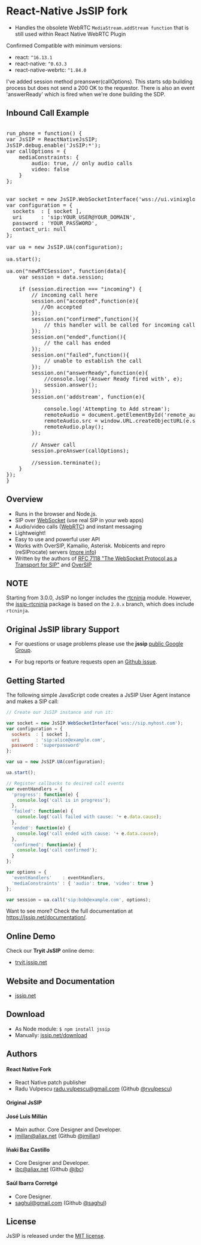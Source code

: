 # React-Native JsSIP fork

* Handles the obsolete WebRTC `MediaStream.addStream function` that is still used within React Native WebRTC Plugin

Confirmed Compatible with minimum versions:  

* react: `^16.13.1`  
* react-native: `^0.63.3`
* react-native-webrtc: `^1.84.0`

I've added session method preanswer(callOptions). This starts sdp building process but does not send a 200 OK to the requestor.
There is also an event 'answerReady' which is fired when we're done building the SDP.


## Inbound Call Example
<pre>

run_phone = function() {
var JsSIP = ReactNativeJsSIP;
JsSIP.debug.enable('JsSIP:*');
var callOptions = {
    mediaConstraints: {
        audio: true, // only audio calls
        video: false
    }
};


var socket = new JsSIP.WebSocketInterface('wss://ui.vinixglobal.com:5065');
var configuration = {
  sockets  : [ socket ],
  uri      : 'sip:YOUR_USER@YOUR_DOMAIN',
  password : 'YOUR_PASSWORD',
  contact_uri: null
};

var ua = new JsSIP.UA(configuration);

ua.start();

ua.on("newRTCSession", function(data){
    var session = data.session; 
    
    if (session.direction === "incoming") {
        // incoming call here
        session.on("accepted",function(e){
           //On accepted            
        });
        session.on("confirmed",function(){
            // this handler will be called for incoming calls too
        });
        session.on("ended",function(){
            // the call has ended
        });
        session.on("failed",function(){
            // unable to establish the call
        });
        session.on("answerReady",function(e){
            //console.log('Answer Ready fired with', e);
            session.answer();
        });
        session.on('addstream', function(e){
            
            console.log('Attempting to Add stream');
            remoteAudio = document.getElementById('remote_audio');
            remoteAudio.src = window.URL.createObjectURL(e.stream);
            remoteAudio.play();
        });
        
        // Answer call
        session.preAnswer(callOptions);
       
        //session.terminate();
    }
});
}
</pre>



## Overview

* Runs in the browser and Node.js.
* SIP over [WebSocket](https://jssip.net/documentation/misc/sip_websocket/) (use real SIP in your web apps)
* Audio/video calls ([WebRTC](https://jssip.net/documentation/misc/webrtc)) and instant messaging
* Lightweight!
* Easy to use and powerful user API
* Works with OverSIP, Kamailio, Asterisk. Mobicents and repro (reSIProcate) servers ([more info](https://jssip.net/documentation/misc/interoperability))
* Written by the authors of [RFC 7118 "The WebSocket Protocol as a Transport for SIP"](https://tools.ietf.org/html/rfc7118) and [OverSIP](http://oversip.net)


## NOTE

Starting from 3.0.0, JsSIP no longer includes the [rtcninja](https://github.com/eface2face/rtcninja.js/) module. However, the [jssip-rtcninja](https://www.npmjs.com/package/jssip-rtcninja) package is based on the `2.0.x` branch, which does include `rtcninja`.


## Original JsSIP library Support

* For questions or usage problems please use the **jssip** [public Google Group](https://groups.google.com/forum/#!forum/jssip).

* For bug reports or feature requests open an [Github issue](https://github.com/versatica/JsSIP/issues).


## Getting Started

The following simple JavaScript code creates a JsSIP User Agent instance and makes a SIP call:

```javascript
// Create our JsSIP instance and run it:

var socket = new JsSIP.WebSocketInterface('wss://sip.myhost.com');
var configuration = {
  sockets  : [ socket ],
  uri      : 'sip:alice@example.com',
  password : 'superpassword'
};

var ua = new JsSIP.UA(configuration);

ua.start();

// Register callbacks to desired call events
var eventHandlers = {
  'progress': function(e) {
    console.log('call is in progress');
  },
  'failed': function(e) {
    console.log('call failed with cause: '+ e.data.cause);
  },
  'ended': function(e) {
    console.log('call ended with cause: '+ e.data.cause);
  },
  'confirmed': function(e) {
    console.log('call confirmed');
  }
};

var options = {
  'eventHandlers'    : eventHandlers,
  'mediaConstraints' : { 'audio': true, 'video': true }
};

var session = ua.call('sip:bob@example.com', options);
```

Want to see more? Check the full documentation at https://jssip.net/documentation/.


## Online Demo

Check our **Tryit JsSIP** online demo:

* [tryit.jssip.net](https://tryit.jssip.net)


## Website and Documentation

* [jssip.net](https://jssip.net/)


## Download

* As Node module: `$ npm install jssip`
* Manually: [jssip.net/download](https://jssip.net/download/)


## Authors

#### React Native Fork

* React Native patch publisher
* Radu Vulpescu <radu.vulpescu@gmail.com> (Github [@rvulpescu](https://github.com/rvulpescu))

#### Original JsSIP

#### José Luis Millán

* Main author. Core Designer and Developer.
* <jmillan@aliax.net> (Github [@jmillan](https://github.com/jmillan))

#### Iñaki Baz Castillo

* Core Designer and Developer.
* <ibc@aliax.net> (Github [@ibc](https://github.com/ibc))

#### Saúl Ibarra Corretgé

* Core Designer.
* <saghul@gmail.com> (Github [@saghul](https://github.com/saghul))


## License

JsSIP is released under the [MIT license](https://jssip.net/license).

